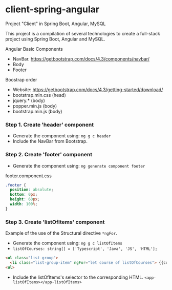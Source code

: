 # client-spring-angular
Project "Client" in Spring Boot, Angular, MySQL


This project is a compilation of several technologies to create a full-stack project using Spring Boot, Angular and MySQL.


Angular Basic Components
- NavBar. https://getbootstrap.com/docs/4.3/components/navbar/
- Body
- Footer


Boostrap order
- Website: https://getbootstrap.com/docs/4.3/getting-started/download/
- bootstrap.min.css (head)
- jquery.* (body)
- popper.min.js (body)
- bootstrap.min.js (body)

### Step 1. Create 'header' component
- Generate the component using: `ng g c header`
- Include the NavBar from Bootstrap.

### Step 2. Create 'footer' component
- Generate the component using: `ng generate component footer`

footer.component.css
``` css
.footer {
  position: absolute;
  bottom: 0px;
  height: 60px;
  width: 100%;
}
```

### Step 3. Create 'listOfItems' component
Example of the use of the Structural directive `*ngFor`.
- Generate the component using: `ng g c listOfItems`
- `listOfCourses: string[] = ['Typescript', 'Java', 'JS', 'HTML'];`
``` html
<ul class="list-group">
  <li class="list-group-item" ngFor="let course of listOfCourses"> {{course}} </li>
<ul>  
```
- Include the listOfItems's selector to the corresponding HTML. `<app-listOfItems></app-listOfItems>`




